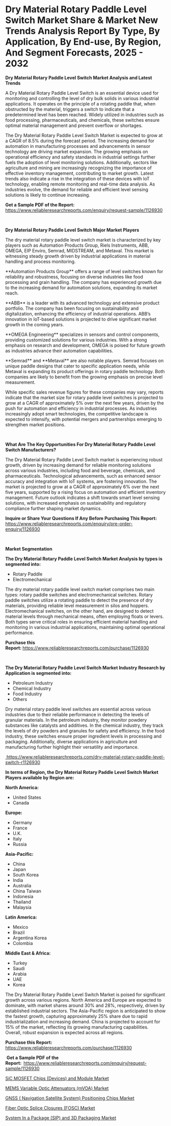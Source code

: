 <p><h1>Dry Material Rotary Paddle Level Switch Market Share & Market New Trends Analysis Report By Type, By Application, By End-use, By Region, And Segment Forecasts, 2025 - 2032</h1></p><p><strong>Dry Material Rotary Paddle Level Switch Market Analysis and Latest Trends</strong></p>
<p><p>A Dry Material Rotary Paddle Level Switch is an essential device used for monitoring and controlling the level of dry bulk solids in various industrial applications. It operates on the principle of a rotating paddle that, when obstructed by the material, triggers a switch to indicate that a predetermined level has been reached. Widely utilized in industries such as food processing, pharmaceuticals, and chemicals, these switches ensure optimal material management and prevent overflow or shortages.</p><p>The Dry Material Rotary Paddle Level Switch Market is expected to grow at a CAGR of 8.5% during the forecast period. The increasing demand for automation in manufacturing processes and advancements in sensor technology are driving market expansion. The growing emphasis on operational efficiency and safety standards in industrial settings further fuels the adoption of level monitoring solutions. Additionally, sectors like agriculture and mining are increasingly recognizing the importance of effective inventory management, contributing to market growth. Latest trends also indicate a rise in the integration of these devices with IoT technology, enabling remote monitoring and real-time data analysis. As industries evolve, the demand for reliable and efficient level sensing solutions is likely to continue increasing.</p></p>
<p><strong>Get a Sample PDF of the Report:&nbsp;</strong> <a href="https://www.reliableresearchreports.com/enquiry/request-sample/1126930?utm_campaign=102&utm_medium=2&utm_source=Github&utm_content=ia&utm_term=07042025&utm_id=dry-material-rotary-paddle-level-switch">https://www.reliableresearchreports.com/enquiry/request-sample/1126930</a></p>
<p>&nbsp;</p>
<p><strong>Dry Material Rotary Paddle Level Switch Major Market Players</strong></p>
<p><p>The dry material rotary paddle level switch market is characterized by key players such as Automation Products Group, Riels Instruments, ABB, OMEGA, EIP Enviro, Semrad, MIDSTREAM, and Metaval. This market is witnessing steady growth driven by industrial applications in material handling and process monitoring.</p><p>**Automation Products Group** offers a range of level switches known for reliability and robustness, focusing on diverse industries like food processing and grain handling. The company has experienced growth due to the increasing demand for automation solutions, expanding its market reach.</p><p>**ABB** is a leader with its advanced technology and extensive product portfolio. The company has been focusing on sustainability and digitalization, enhancing the efficiency of industrial operations. ABB’s innovation in IoT-based solutions is projected to drive significant market growth in the coming years.</p><p>**OMEGA Engineering** specializes in sensors and control components, providing customized solutions for various industries. With a strong emphasis on research and development, OMEGA is poised for future growth as industries advance their automation capabilities.</p><p>**Semrad** and **Metaval** are also notable players. Semrad focuses on unique paddle designs that cater to specific application needs, while Metaval is expanding its product offerings in rotary paddle technology. Both companies are likely to benefit from the growing emphasis on precise level measurement.</p><p>While specific sales revenue figures for these companies may vary, reports indicate that the market size for rotary paddle level switches is projected to grow at a CAGR of approximately 5% over the next few years, driven by the push for automation and efficiency in industrial processes. As industries increasingly adopt smart technologies, the competitive landscape is expected to intensify, with potential mergers and partnerships emerging to strengthen market positions.</p></p>
<p>&nbsp;</p>
<p><strong>What Are The Key Opportunities For Dry Material Rotary Paddle Level Switch Manufacturers?</strong></p>
<p><p>The Dry Material Rotary Paddle Level Switch market is experiencing robust growth, driven by increasing demand for reliable monitoring solutions across various industries, including food and beverage, chemicals, and pharmaceuticals. Technological advancements, such as enhanced sensor accuracy and integration with IoT systems, are fostering innovation. The market is projected to grow at a CAGR of approximately 6% over the next five years, supported by a rising focus on automation and efficient inventory management. Future outlook indicates a shift towards smart level sensing solutions, with increased emphasis on sustainability and regulatory compliance further shaping market dynamics.</p></p>
<p><strong>Inquire or Share Your Questions If Any Before Purchasing This Report:</strong> <a href="https://www.reliableresearchreports.com/enquiry/pre-order-enquiry/1126930?utm_campaign=102&utm_medium=2&utm_source=Github&utm_content=ia&utm_term=07042025&utm_id=dry-material-rotary-paddle-level-switch">https://www.reliableresearchreports.com/enquiry/pre-order-enquiry/1126930</a></p>
<p>&nbsp;</p>
<p><strong>Market Segmentation</strong></p>
<p><strong>The Dry Material Rotary Paddle Level Switch Market Analysis by types is segmented into:</strong></p>
<p><ul><li>Rotary Paddle</li><li>Electromechanical</li></ul></p>
<p><p>The dry material rotary paddle level switch market comprises two main types: rotary paddle switches and electromechanical switches. Rotary paddle switches utilize a rotating paddle to detect the presence of dry materials, providing reliable level measurement in silos and hoppers. Electromechanical switches, on the other hand, are designed to detect material levels through mechanical means, often employing floats or levers. Both types serve critical roles in ensuring efficient material handling and monitoring in various industrial applications, maintaining optimal operational performance.</p></p>
<p><strong>Purchase this Report:&nbsp;</strong><a href="https://www.reliableresearchreports.com/purchase/1126930?utm_campaign=102&utm_medium=2&utm_source=Github&utm_content=ia&utm_term=07042025&utm_id=dry-material-rotary-paddle-level-switch">https://www.reliableresearchreports.com/purchase/1126930</a></p>
<p>&nbsp;</p>
<p><strong>The Dry Material Rotary Paddle Level Switch Market Industry Research by Application is segmented into:</strong></p>
<p><ul><li>Petroleum Industry</li><li>Chemical Industry</li><li>Food Industry</li><li>Others</li></ul></p>
<p><p>Dry material rotary paddle level switches are essential across various industries due to their reliable performance in detecting the levels of granular materials. In the petroleum industry, they monitor powdery substances like catalysts and additives. In the chemical industry, they track the levels of dry powders and granules for safety and efficiency. In the food industry, these switches ensure proper ingredient levels in processing and packaging. Additionally, diverse applications in agriculture and manufacturing further highlight their versatility and importance.</p></p>
<p><a href="https://www.reliableresearchreports.com/dry-material-rotary-paddle-level-switch-r1126930?utm_campaign=102&utm_medium=2&utm_source=Github&utm_content=ia&utm_term=07042025&utm_id=dry-material-rotary-paddle-level-switch">&nbsp;https://www.reliableresearchreports.com/dry-material-rotary-paddle-level-switch-r1126930</a></p>
<p><strong>In terms of Region, the Dry Material Rotary Paddle Level Switch Market Players available by Region are:</strong></p>
<p>
    <p> <strong> North America: </strong>
        <ul>
            <li>United States</li>
            <li>Canada</li>
        </ul>
        </p> 
    <p> <strong> Europe: </strong>
        <ul>
            <li>Germany</li>
            <li>France</li>
            <li>U.K.</li>
            <li>Italy</li>
            <li>Russia</li>
        </ul>
        </p> 
    <p> <strong> Asia-Pacific: </strong>
        <ul>
            <li>China</li>
            <li>Japan</li>
            <li>South Korea</li>
            <li>India</li>
            <li>Australia</li>
            <li>China Taiwan</li>
            <li>Indonesia</li>
            <li>Thailand</li>
            <li>Malaysia</li>
        </ul>
        </p> 
    <p> <strong> Latin America: </strong>
        <ul>
            <li>Mexico</li>
            <li>Brazil</li>
            <li>Argentina Korea</li>
            <li>Colombia</li>
        </ul>
        </p> 
    <p> <strong> Middle East & Africa: </strong>
        <ul>
            <li>Turkey</li>
            <li>Saudi</li>
            <li>Arabia</li>
            <li>UAE</li>
            <li>Korea</li>
        </ul>
    </p>
    </p>
<p><p>The Dry Material Rotary Paddle Level Switch Market is poised for significant growth across various regions. North America and Europe are expected to dominate, with market shares around 30% and 28%, respectively, driven by established industrial sectors. The Asia-Pacific region is anticipated to show the fastest growth, capturing approximately 25% share due to rapid industrialization and increasing demand. China is projected to account for 15% of the market, reflecting its growing manufacturing capabilities. Overall, robust expansion is expected across all regions.</p></p>
<p><strong>Purchase this Report: </strong><a href="https://www.reliableresearchreports.com/purchase/1126930?utm_campaign=102&utm_medium=2&utm_source=Github&utm_content=ia&utm_term=07042025&utm_id=dry-material-rotary-paddle-level-switch">https://www.reliableresearchreports.com/purchase/1126930</a></p>
<p>&nbsp;<strong>Get a Sample PDF of the Report:&nbsp;&nbsp;</strong><a href="https://www.reliableresearchreports.com/enquiry/request-sample/1126930?utm_campaign=102&utm_medium=2&utm_source=Github&utm_content=ia&utm_term=07042025&utm_id=dry-material-rotary-paddle-level-switch">https://www.reliableresearchreports.com/enquiry/request-sample/1126930</a></p>
<p><strong></strong></p>
<p><p><a href="https://github.com/dringmurza6r/Market-Research-Report-List-1/blob/main/sic-mosfet-chips-devices-and-module-market.md?utm_campaign=102&utm_medium=2&utm_source=Github&utm_content=ia&utm_term=07042025&utm_id=dry-material-rotary-paddle-level-switch">SiC MOSFET Chips (Devices) and Module Market</a></p><p><a href="https://github.com/ubavicachida/Market-Research-Report-List-1/blob/main/mems-variable-optic-attenuators-mvoa-market.md?utm_campaign=102&utm_medium=2&utm_source=Github&utm_content=ia&utm_term=07042025&utm_id=dry-material-rotary-paddle-level-switch">MEMS Variable Optic Attenuators (mVOA) Market</a></p><p><a href="https://github.com/vaduzunny/Market-Research-Report-List-1/blob/main/gnss-navigation-satellite-system-positioning-chips-market.md?utm_campaign=102&utm_medium=2&utm_source=Github&utm_content=ia&utm_term=07042025&utm_id=dry-material-rotary-paddle-level-switch">GNSS ( Navigation Satellite System) Positioning Chips Market</a></p><p><a href="https://github.com/dayaanapis5/Market-Research-Report-List-1/blob/main/fiber-optic-splice-closures-fosc-market.md?utm_campaign=102&utm_medium=2&utm_source=Github&utm_content=ia&utm_term=07042025&utm_id=dry-material-rotary-paddle-level-switch">Fiber Optic Splice Closures (FOSC) Market</a></p><p><a href="https://github.com/gasikcalbos8/Market-Research-Report-List-1/blob/main/system-in-a-package-sip-and-3d-packaging-market.md?utm_campaign=102&utm_medium=2&utm_source=Github&utm_content=ia&utm_term=07042025&utm_id=dry-material-rotary-paddle-level-switch">System In a Package (SIP) and 3D Packaging Market</a></p></p>
